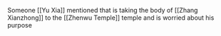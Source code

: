 Someone [[Yu Xia]] mentioned that is taking the body of [[Zhang Xianzhong]] to the [[Zhenwu Temple]] temple and is worried about his purpose